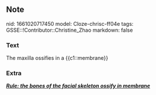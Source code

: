 ## Note
nid: 1661020717450
model: Cloze-chrisc-ff04e
tags: GSSE::!Contributor::Christine_Zhao
markdown: false

### Text
<div>
  <div>
    <div>
      <div>
        The maxilla ossifies in a {{c1::membrane}}
      </div>
    </div>
  </div>
</div>

### Extra
<u><i><b>Rule: the bones of the facial skeleton ossify in
membrane</b></i></u>
